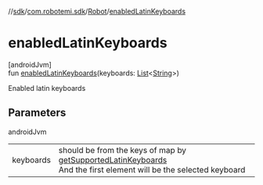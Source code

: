 //[sdk](../../../index.md)/[com.robotemi.sdk](../index.md)/[Robot](index.md)/[enabledLatinKeyboards](enabled-latin-keyboards.md)

# enabledLatinKeyboards

[androidJvm]\
fun [enabledLatinKeyboards](enabled-latin-keyboards.md)(keyboards: [List](https://kotlinlang.org/api/latest/jvm/stdlib/kotlin.collections/-list/index.html)&lt;[String](https://kotlinlang.org/api/latest/jvm/stdlib/kotlin/-string/index.html)&gt;)

Enabled latin keyboards

## Parameters

androidJvm

| | |
|---|---|
| keyboards | should be from the keys of map by [getSupportedLatinKeyboards](get-supported-latin-keyboards.md)<br>And the first element will be the selected keyboard |
